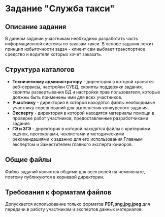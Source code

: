 # Задание "Служба такси"

## Описание задания

В данном задании участникам необходимо разработать часть информационной системы по заказам такси.
В основе задания лежит принцип избыточности задач - клиент сам выбиает транспортное средство и водителя которых хочет заказать.

## Структура каталогов

- **Техническому администратору** - директория в которой хранятся веб-сервисы, настройки СУБД, скрипты поддержки задания, скрипты развертывания БД и настройки прав пользователя, которые должны быть применены ими для всех участников.
- **Участнику** - директория в которой находятся файлы необходимые участнику соревнований для выполнения конкурсного задания.
- **Эксперту** - директория в которой находятся материалы помощи в проверке работ участников, предоставленные разработчиками задания
- **ГЭ и ЗГЭ** - директория в которой находятся файлы с критериями оценок, протоколами, чеклистами и методическими рекомендациями к заданию для его использования Главным экспертом и Заместителем главного эксперта юниоров.

## Общие файлы

Файлы заданий являются общими для всех ролей на чемпионате, поэтому публикуются в корневой директории.

## Требования к форматам файлов

Допускается использование только форматов **PDF,png,jpg,jpeg** для передачи в работу участникам и экспертов данных материалов.